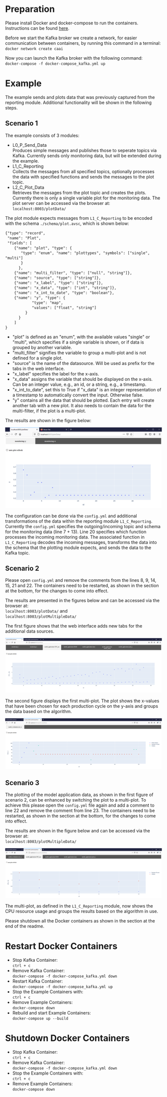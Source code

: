 
# Preparation
Please install Docker and docker-compose to run the containers.
Instructions can be found [here](https://github.com/janstrohschein/KOARCH/tree/master/Big_Data_Platform/Docker).

Before we start the Kafka broker we create a network, for easier communication between containers, by running this command in a terminal:\
`docker network create caai`

Now you can launch the Kafka broker with the following command:\
`docker-compose -f docker-compose_kafka.yml up`

# Example
The example sends and plots data that was previously captured from the reporting module. Additional functionality will be shown in the following steps. 

## Scenario 1
The example consists of 3 modules:
- L0_P_Send_Data \
  Produces simple messages and publishes those to seperate topics via Kafka. Currently sends only monitoring data, but will be extended during the example.
- L1_C_Reporting\
  Collects the messages from all specified topics, optionally processes the data with specified functions and sends the messages to the plot topic.
- L2_C_Plot_Data\
  Retrieves the messages from the plot topic and creates the plots.
  Currently there is only a single variable plot for the monitoring data. 
  The plot server can be accessed via the browser at:\
  `localhost:8003/plotData/`


The plot module expects messages from `L1_C_Reporting` to be encoded with the schema `./schema/plot.avsc`, which is shown below:
```
{"type": "record",
 "name": "Plot",
 "fields": [
    {"name": "plot", "type": {
       "type": "enum", "name": "plottypes", "symbols": ["single", "multi"]
       }
      },
    {"name": "multi_filter", "type": ["null", "string"]},
    {"name": "source", "type": ["string"]},
    {"name": "x_label", "type": ["string"]},
    {"name": "x_data", "type": ["int", "string"]},
    {"name": "x_int_to_date", "type": "boolean"},
    {"name": "y", "type": { 
            "type": "map",
            "values": ["float", "string"]
         } 
      } 
    ]
}
```

+ "plot" is defined as an "enum", with the available values "single" or "multi", which specifies if a single variable is shown, or if data is grouped by another variable.
+ "multi_filter" signifies the variable to group a multi-plot and is not defined for a single plot.
+ "source" is the name of the datasource. Will be used as prefix for the tabs in the web interface.
+ "x_label" specifies the label for the x-axis.
+ "x_data" assigns the variable that should be displayed on the x-axis. Can be an integer value, e.g., an id, or a string, e.g., a timestamp.
+ "x_int_to_date", set this to True if "x_data" is an integer representation of a timestamp to automatically convert the input. Otherwise false.
+ "y" contains all the data that should be plotted. Each entry will create another tab with a new plot. It also needs to contain the data for the multi-filter, if the plot is a multi-plot.





The results are shown in the figure below:

<img src="./docs/szenario1_monitoring_data.png">

The configuration can be done via the `config.yml` and additional transformations of the data within the reporting module `L1_C_Reporting`.
Currently the `config.yml` specifies the outgoing/incoming topic and schema for the monitoring data (line 7 + 13).
Line 20 specifies which function processes the incoming monitoring data.
The associated function in `L1_C_Reporting` decodes the incoming messages, transforms the data into the schema that the plotting module expects, and sends the data to the Kafka topic.

## Scenario 2
Please open `config.yml` and remove the comments from the lines 8, 9, 14, 15, 21 and 22. 
The containers need to be restarted, as shown in the section at the bottom, for the changes to come into effect.

The results are presented in the figures below and can be accessed via the browser at:\
`localhost:8003/plotData/` and\
`localhost:8003/plotMultipleData/`
 
The first figure shows that the web interface adds new tabs for the additional data sources.

<img src="./docs/szenario2_model_application_data.png">

The second figure displays the first multi-plot.
The plot shows the x-values that have been chosen for each production cycle on the y-axis and groups the data based on the algorithm.

<img src="./docs/szenario2_model_evaluation_data_multi.png">

## Scenario 3
The plotting of the model application data, as shown in the first figure of scenario 2, can be enhanced by switching the plot to a multi-plot. 
To achieve this please open the `config.yml` file again and add a comment to line 22 and remove the comment from line 23.
The containers need to be restarted, as shown in the section at the bottom, for the changes to come into effect.

The results are shown in the figure below and can be accessed via the browser at:\
`localhost:8003/plotMultipleData/`

<img src="./docs/szenario3_model_application_data_multi.png">

The multi-plot, as defined in the `L1_C_Reporting` module, now shows the CPU resource usage and groups the results based on the algorithm in use.

Please shutdown all the Docker containers as shown in the section at the end of the readme.

# Restart Docker Containers
- Stop Kafka Container:\
  `ctrl + c`
- Remove Kafka Container:\
  `docker-compose -f docker-compose_kafka.yml down`
- Restart Kafka Container:\
  `docker-compose -f docker-compose_kafka.yml up`
- Stop the Example Containers with:\
  `ctrl + c`
- Remove Example Containers:\
  `docker-compose down`
- Rebuild and start Example Containers:\
  `docker-compose up --build`

# Shutdown Docker Containers
- Stop Kafka Container:\
  `ctrl + c`
- Remove Kafka Container:\
  `docker-compose -f docker-compose_kafka.yml down`
- Stop the Example Containers with:\
  `ctrl + c`
- Remove Example Containers:\
  `docker-compose down`
